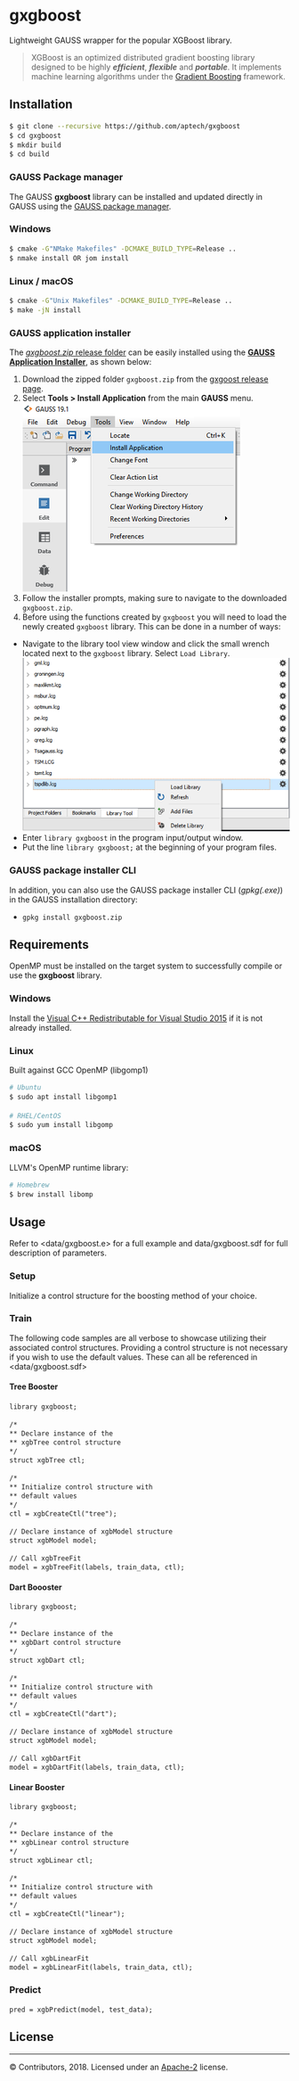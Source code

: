 # gxgboost
Lightweight GAUSS wrapper for the popular XGBoost library.

> XGBoost is an optimized distributed gradient boosting library designed to be highly ***efficient***, ***flexible*** and ***portable***.
> It implements machine learning algorithms under the [Gradient Boosting](https://en.wikipedia.org/wiki/Gradient_boosting) framework.

## Installation

```bash
$ git clone --recursive https://github.com/aptech/gxgboost
$ cd gxgboost
$ mkdir build
$ cd build
```

### GAUSS Package manager
The GAUSS **gxgboost** library can be installed and updated directly in GAUSS using the [GAUSS package manager](https://www.aptech.com/blog/gauss-package-manager-basics/).

### Windows
```bash
$ cmake -G"NMake Makefiles" -DCMAKE_BUILD_TYPE=Release ..
$ nmake install OR jom install
```

### Linux / macOS
```bash
$ cmake -G"Unix Makefiles" -DCMAKE_BUILD_TYPE=Release ..
$ make -jN install
```

### GAUSS application installer
The [*gxgboost.zip* release folder](https://github.com/aptech/gxgboost/releases) can be easily installed using the [**GAUSS Application Installer**](https://www.aptech.com/support/installation/using-the-applications-installer-wizard/), as shown below:
1. Download the zipped folder `gxgboost.zip` from the [gxgoost release page](https://github.com/aptech/gxgboost/releases).
2. Select **Tools > Install Application** from the main **GAUSS** menu.
![install wizard](images/install_application.png)  
3. Follow the installer prompts, making sure to navigate to the downloaded `gxgboost.zip`.
4. Before using the functions created by `gxgboost` you will need to load the newly created `gxgboost` library. This can be done in a number of ways:
  *   Navigate to the library tool view window and click the small wrench located next to the `gxgboost` library. Select `Load Library`.  
  ![load library](images/load_tspdlib.PNG)
  *  Enter `library gxgboost` in the program input/output window.
  *  Put the line `library gxgboost;` at the beginning of your program files.

### GAUSS package installer CLI
In addition, you can also use the GAUSS package installer CLI (*gpkg(.exe)*) in the GAUSS installation directory:
  - `gpkg install gxgboost.zip`

## Requirements
OpenMP must be installed on the target system to successfully compile or use the **gxgboost** library.

### Windows
Install the [Visual C++ Redistributable for Visual Studio 2015](https://www.microsoft.com/en-ca/download/details.aspx?id=48145) if it is not already installed.

### Linux
Built against GCC OpenMP (libgomp1)
```bash
# Ubuntu
$ sudo apt install libgomp1

# RHEL/CentOS
$ sudo yum install libgomp
```

### macOS
LLVM's OpenMP runtime library:
```bash
# Homebrew
$ brew install libomp
```

## Usage
Refer to <data/gxgboost.e> for a full example and data/gxgboost.sdf for full description of parameters.

### Setup
Initialize a control structure for the boosting method of your choice.

### Train

The following code samples are all verbose to showcase utilizing their associated control structures.
Providing a control structure is not necessary if you wish to use the default values. These can all be referenced in <data/gxgboost.sdf>

#### Tree Booster
```
library gxgboost;

/*
** Declare instance of the
** xgbTree control structure
*/
struct xgbTree ctl;

/*
** Initialize control structure with
** default values
*/
ctl = xgbCreateCtl("tree");

// Declare instance of xgbModel structure
struct xgbModel model;

// Call xgbTreeFit
model = xgbTreeFit(labels, train_data, ctl);
```

#### Dart Boooster
```
library gxgboost;

/*
** Declare instance of the
** xgbDart control structure
*/
struct xgbDart ctl;

/*
** Initialize control structure with
** default values
*/
ctl = xgbCreateCtl("dart");

// Declare instance of xgbModel structure
struct xgbModel model;

// Call xgbDartFit
model = xgbDartFit(labels, train_data, ctl);
```

#### Linear Booster
```
library gxgboost;

/*
** Declare instance of the
** xgbLinear control structure
*/
struct xgbLinear ctl;

/*
** Initialize control structure with
** default values
*/
ctl = xgbCreateCtl("linear");

// Declare instance of xgbModel structure
struct xgbModel model;

// Call xgbLinearFit
model = xgbLinearFit(labels, train_data, ctl);
```

### Predict
```
pred = xgbPredict(model, test_data);
```

## License
-------
© Contributors, 2018. Licensed under an [Apache-2](https://github.com/dmlc/xgboost/blob/master/LICENSE) license.
